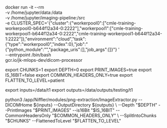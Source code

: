 
docker run -it --rm \
-v /home/jupyter/data:/data \
-v /home/jupyter/imaging-pipeline:/src \
-e CLUSTER_SPEC='{"cluster":{"workerpool0":["cmle-training-workerpool0-b644f12a34-0:2222"],"workerpool1":["cmle-training-workerpool1-b644f12a34-0:2222","cmle-training-workerpool1-b644f12a34-1:2222"]},"environment":"cloud","task":{"type":"workerpool0","index":0},"job":"{\"python_module\":\"\",\"package_uris\":[],\"job_args\":[]}"} ' \
--entrypoint /bin/bash \
gcr.io/jk-mlops-dev/dicom-processor


export CHUNKS=1
export DEPTH=0
export PRINT_IMAGES=true
export IS_16BIT=false
export COMMON_HEADERS_ONLY=true
export FLATTEN_TO_LEVEL=patient

export inputs=/data/t1
export outputs=/data/outputs/testing/t1


python3 /app/Niffler/modules/png-extraction/ImageExtractor.py --DICOMHome ${inputs} --OutputDirectory ${outputs} \
--Depth "$DEPTH" --PrintImages "$PRINT_IMAGES" --is16Bit "$IS_16BIT" --CommonHeadersOnly "$COMMON_HEADERS_ONLY" \
--SplitIntoChunks "$CHUNKS" --FlattenedToLevel "$FLATTEN_TO_LEVEL"